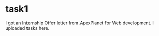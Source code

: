 # task1
I got an Internship Offer letter from ApexPlanet for Web development. I uploaded tasks here.

